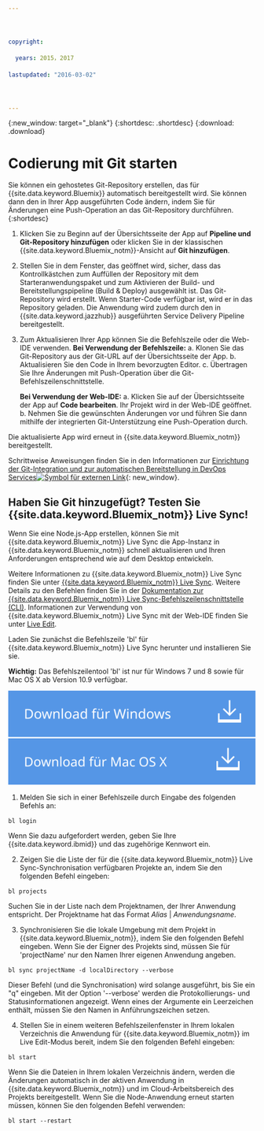 ```yaml
---



copyright:

  years: 2015，2017

lastupdated: "2016-03-02"



---
```


{:new_window: target="_blank"}
{:shortdesc: .shortdesc}
{:download: .download}

# Codierung mit Git starten

Sie können ein gehostetes Git-Repository erstellen, das für {{site.data.keyword.Bluemix}} automatisch bereitgestellt wird. Sie können dann den in Ihrer App ausgeführten Code ändern, indem Sie für Änderungen eine Push-Operation an das Git-Repository durchführen.
{:shortdesc}

1. Klicken Sie zu Beginn auf der Übersichtsseite der App auf **Pipeline und Git-Repository hinzufügen** oder klicken Sie in der klassischen {{site.data.keyword.Bluemix_notm}}-Ansicht auf **Git hinzufügen**.
2. Stellen Sie in dem Fenster, das geöffnet wird, sicher, dass das Kontrollkästchen zum Auffüllen der Repository mit dem Starteranwendungspaket und zum Aktivieren der Build- und Bereitstellungspipeline (Build & Deploy) ausgewählt ist. Das Git-Repository wird erstellt. Wenn Starter-Code verfügbar ist, wird er in das Repository geladen. Die Anwendung wird zudem durch den in {{site.data.keyword.jazzhub}} ausgeführten Service Delivery Pipeline bereitgestellt.
3. Zum Aktualisieren Ihrer App können Sie die Befehlszeile oder die Web-IDE verwenden.
   **Bei Verwendung der Befehlszeile:**
   a. Klonen Sie das Git-Repository aus der Git-URL auf der Übersichtsseite der App.
   b. Aktualisieren Sie den Code in Ihrem bevorzugten Editor.
   c. Übertragen Sie Ihre Änderungen mit Push-Operation über die Git-Befehlszeilenschnittstelle.

   **Bei Verwendung der Web-IDE:**
   a. Klicken Sie auf der Übersichtsseite der App auf **Code bearbeiten**. Ihr Projekt wird in der Web-IDE geöffnet.
   b. Nehmen Sie die gewünschten Änderungen vor und führen Sie dann mithilfe der integrierten Git-Unterstützung eine Push-Operation durch.

Die aktualisierte App wird erneut in {{site.data.keyword.Bluemix_notm}} bereitgestellt.

Schrittweise Anweisungen finden Sie in den Informationen zur [Einrichtung der Git-Integration und zur automatischen Bereitstellung in DevOps Services![Symbol für externen Link](../icons/launch-glyph.svg)](https://hub.jazz.net/tutorials/jazzeditor/#git_integration_and_autodeployment){: new_window}.

## Haben Sie Git hinzugefügt? Testen Sie {{site.data.keyword.Bluemix_notm}} Live Sync!

Wenn Sie eine Node.js-App erstellen, können Sie mit {{site.data.keyword.Bluemix_notm}} Live Sync die App-Instanz in {{site.data.keyword.Bluemix_notm}} schnell aktualisieren und Ihren Anforderungen entsprechend wie auf dem Desktop entwickeln.

Weitere Informationen zu {{site.data.keyword.Bluemix_notm}} Live Sync finden Sie unter [{{site.data.keyword.Bluemix_notm}} Live Sync](/docs/develop/bluemixlive.html). Weitere Details zu den Befehlen finden Sie in der [Dokumentation zur {{site.data.keyword.Bluemix_notm}} Live Sync-Befehlszeilenschnittstelle (CLI)](/docs/cli/reference/bl/index.html). Informationen zur Verwendung von {{site.data.keyword.Bluemix_notm}} Live Sync mit der Web-IDE finden Sie unter [Live Edit](/docs/develop/bluemixlive.html).

Laden Sie zunächst die Befehlszeile 'bl' für {{site.data.keyword.Bluemix_notm}} Live Sync herunter und installieren Sie sie.

**Wichtig:** Das Befehlszeilentool 'bl' ist nur für Windows 7 und 8 sowie für Mac OS X ab Version 10.9 verfügbar.

<p>
<a class="xref" href="http://livesyncdownload.ng.bluemix.net/downloads/blive_setup.msi" target="_blank" title="(Wird in einer neuen Registerkarte oder in einem neuen Fenster geöffnet)"><img class="image" src="images/bl_gs_icons_windows_b.svg" alt="Schaltfläche zum Herunterladen der Windows-Befehlszeile 'bl'" /> </a>
<a class="xref" href="http://livesyncdownload.ng.bluemix.net/downloads/BluemixLive.pkg" target="_blank" title="(Wird in einer neuen Registerkarte oder in einem neuen Fenster geöffnet)"><img class="image" src="images/bl_gs_icons_mac-osx_b.svg" alt="Schaltfläche zum Herunterladen der Mac-Befehlszeile 'bl'" /> </a>
</p>

1. Melden Sie sich in einer Befehlszeile durch Eingabe des folgenden Befehls an:
```
bl login
```
Wenn Sie dazu aufgefordert werden, geben Sie Ihre {{site.data.keyword.ibmid}} und das zugehörige Kennwort ein.

2. Zeigen Sie die Liste der für die {{site.data.keyword.Bluemix_notm}} Live Sync-Synchronisation verfügbaren Projekte an, indem Sie den folgenden Befehl eingeben:
```
bl projects
```
Suchen Sie in der Liste nach dem Projektnamen, der Ihrer Anwendung entspricht. Der Projektname hat das Format *Alias* | *Anwendungsname*.

3. Synchronisieren Sie die lokale Umgebung mit dem Projekt in {{site.data.keyword.Bluemix_notm}}, indem Sie den folgenden Befehl eingeben. Wenn Sie der Eigner des Projekts sind, müssen Sie für 'projectName' nur den Namen Ihrer eigenen Anwendung angeben.
<!--- this command needs italicized parameters projectName localDirectory and yellow on 'local' -->
```
bl sync projectName -d localDirectory --verbose
```
Dieser Befehl (und die Synchronisation) wird solange ausgeführt, bis Sie ein "q" eingeben. Mit der Option '--verbose' werden die Protokollierungs- und Statusinformationen angezeigt. Wenn eines der Argumente ein Leerzeichen enthält, müssen Sie den Namen in Anführungszeichen setzen.

4. Stellen Sie in einem weiteren Befehlszeilenfenster in Ihrem lokalen Verzeichnis die Anwendung für {{site.data.keyword.Bluemix_notm}} im Live Edit-Modus bereit, indem Sie den folgenden Befehl eingeben:
```
bl start
```

Wenn Sie die Dateien in Ihrem lokalen Verzeichnis ändern, werden die Änderungen automatisch in der aktiven Anwendung in {{site.data.keyword.Bluemix_notm}} und im Cloud-Arbeitsbereich des Projekts bereitgestellt. Wenn Sie die Node-Anwendung erneut starten müssen, können Sie den folgenden Befehl verwenden:
```
bl start --restart
```
